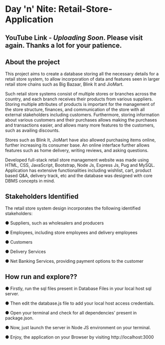 # Day 'n' Nite: Retail-Store-Application

##  YouTube Link - *Uploading Soon*. Please visit again. Thanks a lot for your patience.

## About the project
This project aims to create a database storing all the necessary details for a retail store system, to allow incorporation of data and features seen in larger retail store chains such as Big Bazaar, Blink It and JioMart.

Such retail store systems consist of multiple stores or branches across the country, and each branch receives their products from various suppliers. Storing multiple attributes of products is important for the management of the store structure, finances, and communication of the store with all external stakeholders including customers. Furthermore, storing information about various customers and their purchases allows making the purchases and transactions easier, and allows many more features to the customers, such as availing discounts.

Stores such as Blink It, JioMart have also allowed purchasing items online, further increasing its consumer base.
An online interface further allows features such as home delivery, writing reviews, and asking questions.

Developed full-stack retail store management website was made using HTML, CSS, JavaScript, Bootstrap, Node Js, Express Js, Pug and MySQL. Application has extensive functionalities including wishlist, cart, product based Q&amp;A, delivery track, etc and the database was designed with core DBMS concepts in mind.


## Stakeholders Identified
The retail store system design incorporates the following identified stakeholders:

● Suppliers, such as wholesalers and producers

● Employees, including store employees and delivery employees

● Customers

● Delivery Services

● Net Banking Services, providing payment options to the customer


## How run and explore??

● Firstly, run the sql files present in Database Files in your local host sql server.

● Then edit the database.js file to add your local host access credentials.

● Open your terminal and check for all dependencies' present in package.json.

● Now, just launch the server in Node JS environment on your terminal.

● Enjoy, the application on your Browser by visiting http://localhost:3000
